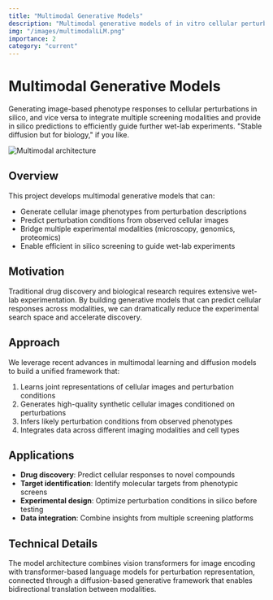 ```yaml
---
title: "Multimodal Generative Models"
description: "Multimodal generative models of in vitro cellular perturbations"
img: "/images/multimodalLLM.png"
importance: 2
category: "current"
---
```


# Multimodal Generative Models

Generating image-based phenotype responses to cellular perturbations in silico, and vice versa to integrate multiple screening modalities and provide in silico predictions to efficiently guide further wet-lab experiments. "Stable diffusion but for biology," if you like.

![Multimodal architecture](/images/multimodalLLM.png)

## Overview

This project develops multimodal generative models that can:

- Generate cellular image phenotypes from perturbation descriptions
- Predict perturbation conditions from observed cellular images
- Bridge multiple experimental modalities (microscopy, genomics, proteomics)
- Enable efficient in silico screening to guide wet-lab experiments

## Motivation

Traditional drug discovery and biological research requires extensive wet-lab experimentation. By building generative models that can predict cellular responses across modalities, we can dramatically reduce the experimental search space and accelerate discovery.

## Approach

We leverage recent advances in multimodal learning and diffusion models to build a unified framework that:

1. Learns joint representations of cellular images and perturbation conditions
2. Generates high-quality synthetic cellular images conditioned on perturbations
3. Infers likely perturbation conditions from observed phenotypes
4. Integrates data across different imaging modalities and cell types

## Applications

- **Drug discovery**: Predict cellular responses to novel compounds
- **Target identification**: Identify molecular targets from phenotypic screens
- **Experimental design**: Optimize perturbation conditions in silico before testing
- **Data integration**: Combine insights from multiple screening platforms

## Technical Details

The model architecture combines vision transformers for image encoding with transformer-based language models for perturbation representation, connected through a diffusion-based generative framework that enables bidirectional translation between modalities.